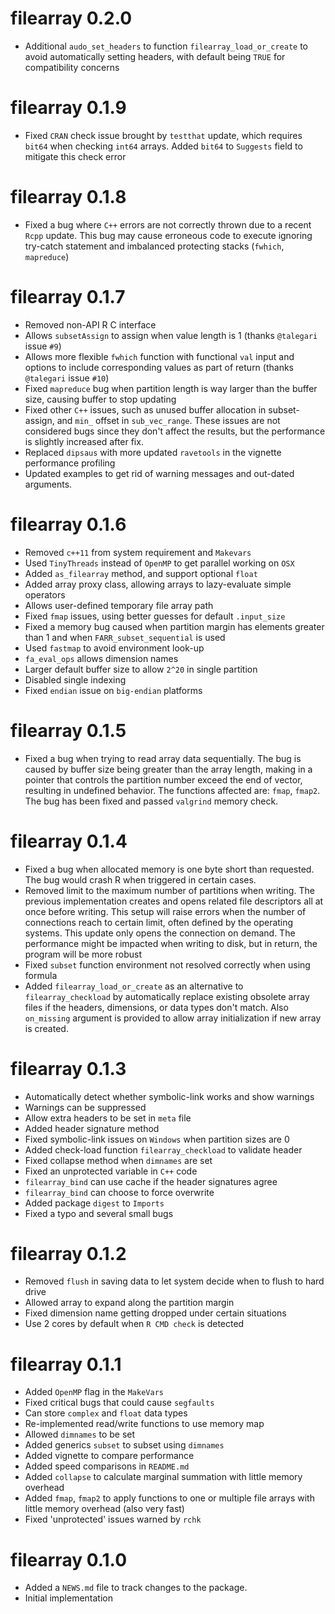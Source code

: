 # filearray 0.2.0

* Additional `audo_set_headers` to function `filearray_load_or_create` to avoid automatically setting headers, with default being `TRUE` for compatibility concerns

# filearray 0.1.9

* Fixed `CRAN` check issue brought by `testthat` update, which requires `bit64` when checking `int64` arrays. Added `bit64` to `Suggests` field to mitigate this check error

# filearray 0.1.8

* Fixed a bug where `C++` errors are not correctly thrown due to a recent `Rcpp` update. This bug may cause erroneous code to execute ignoring try-catch statement and imbalanced protecting stacks (`fwhich`, `mapreduce`)

# filearray 0.1.7

* Removed non-API R C interface
* Allows `subsetAssign` to assign when value length is 1 (thanks `@talegari` issue `#9`)
* Allows more flexible `fwhich` function with functional `val` input and options to include corresponding values as part of return (thanks `@talegari` issue `#10`)
* Fixed `mapreduce` bug when partition length is way larger than the buffer size, causing buffer to stop updating
* Fixed other `C++` issues, such as unused buffer allocation in subset-assign, and `min_` offset in `sub_vec_range`. These issues are not considered bugs since they don't affect the results, but the performance is slightly increased after fix.
* Replaced `dipsaus` with more updated `ravetools` in the vignette performance profiling
* Updated examples to get rid of warning messages and out-dated arguments.

# filearray 0.1.6

* Removed `c++11` from system requirement and `Makevars`
* Used `TinyThreads` instead of `OpenMP` to get parallel working on `OSX`
* Added `as_filearray` method, and support optional `float`
* Added array proxy class, allowing arrays to lazy-evaluate simple operators
* Allows user-defined temporary file array path
* Fixed `fmap` issues, using better guesses for default `.input_size`
* Fixed a memory bug caused when partition margin has elements greater than 1 and when `FARR_subset_sequential` is used
* Used `fastmap` to avoid environment look-up
* `fa_eval_ops` allows dimension names
* Larger default buffer size to allow `2^20` in single partition
* Disabled single indexing
* Fixed `endian` issue on `big-endian` platforms

# filearray 0.1.5

* Fixed a bug when trying to read array data sequentially. The bug is caused by buffer size being greater than the array length, making in a pointer that controls the partition number exceed the end of vector, resulting in undefined behavior. The functions affected are: `fmap`, `fmap2`. The bug has been fixed and passed `valgrind` memory check.

# filearray 0.1.4

* Fixed a bug when allocated memory is one byte short than requested. The bug would crash R when triggered in certain cases.
* Removed limit to the maximum number of partitions when writing. The previous implementation creates and opens related file descriptors all at once before writing. This setup will raise errors when the number of connections reach to certain limit, often defined by the operating systems. This update only opens the connection on demand. The performance might be impacted when writing to disk, but in return, the program will be more robust
* Fixed `subset` function environment not resolved correctly when using formula
* Added `filearray_load_or_create` as an alternative to `filearray_checkload` by automatically replace existing obsolete array files if the headers, dimensions, or data types don't match. Also `on_missing` argument is provided to allow array initialization if new array is created.

# filearray 0.1.3

* Automatically detect whether symbolic-link works and show warnings
* Warnings can be suppressed
* Allow extra headers to be set in `meta` file
* Added header signature method
* Fixed symbolic-link issues on `Windows` when partition sizes are 0
* Added check-load function `filearray_checkload` to validate header
* Fixed collapse method when `dimnames` are set
* Fixed an unprotected variable in `C++` code
* `filearray_bind` can use cache if the header signatures agree
* `filearray_bind` can choose to force overwrite
* Added package `digest` to `Imports`
* Fixed a typo and several small bugs


# filearray 0.1.2

* Removed `flush` in saving data to let system decide when to flush to hard drive
* Allowed array to expand along the partition margin
* Fixed dimension name getting dropped under certain situations
* Use 2 cores by default when `R CMD check` is detected

# filearray 0.1.1

* Added `OpenMP` flag in the `MakeVars`
* Fixed critical bugs that could cause `segfaults`
* Can store `complex` and `float` data types
* Re-implemented read/write functions to use memory map
* Allowed `dimnames` to be set
* Added generics `subset` to subset using `dimnames`
* Added vignette to compare performance
* Added speed comparisons in `README.md`
* Added `collapse` to calculate marginal summation with little memory overhead
* Added `fmap`, `fmap2` to apply functions to one or multiple file arrays with little memory overhead (also very fast)
* Fixed 'unprotected' issues warned by `rchk`

# filearray 0.1.0

* Added a `NEWS.md` file to track changes to the package.
* Initial implementation
